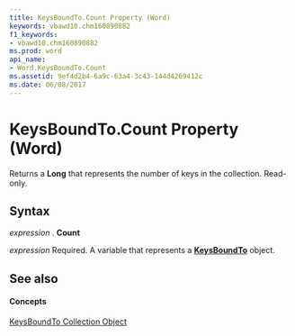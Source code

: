 ```yaml
---
title: KeysBoundTo.Count Property (Word)
keywords: vbawd10.chm160890882
f1_keywords:
- vbawd10.chm160890882
ms.prod: word
api_name:
- Word.KeysBoundTo.Count
ms.assetid: 9ef4d2b4-6a9c-63a4-3c43-144d4269412c
ms.date: 06/08/2017
---
```



# KeysBoundTo.Count Property (Word)

Returns a  **Long** that represents the number of keys in the collection. Read-only.


## Syntax

 _expression_ . **Count**

 _expression_ Required. A variable that represents a **[KeysBoundTo](Word.keysboundto.md)** object.


## See also


#### Concepts


[KeysBoundTo Collection Object](Word.keysboundto.md)

